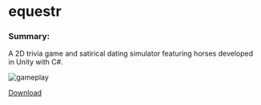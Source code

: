 # equestr

### Summary:

A 2D trivia game and satirical dating simulator featuring horses developed in Unity with C#.

![gameplay](https://www.dropbox.com/s/5m6lbzi9bu05af2/eq.gif?dl=0)

[Download](http://www.haydenmcfarland.me/downloads/equestr_demo.zip)
